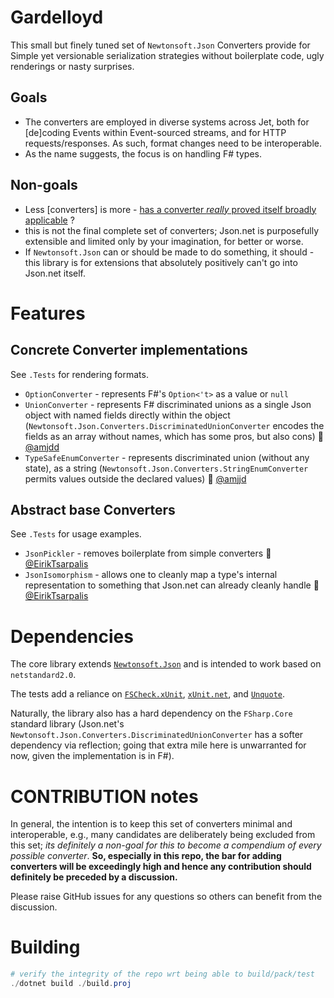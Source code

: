 # Gardelloyd

This small but finely tuned set of `Newtonsoft.Json` Converters provide for Simple yet versionable serialization strategies without boilerplate code, ugly renderings or nasty surprises.

## Goals

- The converters are employed in diverse systems across Jet, both for [de]coding Events within Event-sourced streams, and for HTTP requests/responses. As such, format changes need to be interoperable.
- As the name suggests, the focus is on handling F# types.

## Non-goals

- Less [converters] is more - [has a converter _really_ proved itself broadly applicable](https://en.wikipedia.org/wiki/Rule_of_three_(computer_programming)) ?
- this is not the final complete set of converters; Json.net is purposefully extensible and limited only by your imagination, for better or worse.
- If `Newtonsoft.Json` can or should be made to do something, it should - this library is for extensions that absolutely positively can't go into Json.net itself.

# Features

## Concrete Converter implementations

See `.Tests` for rendering formats.

- `OptionConverter` - represents F#'s `Option<'t>` as a value or `null`
- `UnionConverter` - represents F# discriminated unions as a single Json object with named fields directly within the object (`Newtonsoft.Json.Converters.DiscriminatedUnionConverter` encodes the fields as an array without names, which has some pros, but also cons) :pray: [@amjdd](https://github.com/amjjd)
- `TypeSafeEnumConverter` - represents discriminated union (without any state), as a string (`Newtonsoft.Json.Converters.StringEnumConverter` permits values outside the declared values) :pray: [@amjjd](https://github.com/amjjd)

## Abstract base Converters

See `.Tests` for usage examples.

- `JsonPickler` - removes boilerplate from simple converters :pray: [@EirikTsarpalis](https://github.com/eiriktsarpalis) 
- `JsonIsomorphism` - allows one to cleanly map a type's internal representation to something that Json.net can already cleanly handle :pray: [@EirikTsarpalis](https://github.com/eiriktsarpalis)

# Dependencies

The core library extends [`Newtonsoft.Json`](https://github.com/JamesNK/Newtonsoft.Json) and is intended to work based on `netstandard2.0`.

The tests add a reliance on [`FSCheck.xUnit`](https://github.com/fscheck/FsCheck), [`xUnit.net`](https://github.com/xunit/xunit), and [`Unquote`](https://github.com/SwensenSoftware/unquote).

Naturally, the library also has a hard dependency on the `FSharp.Core` standard library (Json.net's `Newtonsoft.Json.Converters.DiscriminatedUnionConverter` has a softer dependency via reflection; going that extra mile here is unwarranted for now, given the implementation is in F#).

# CONTRIBUTION notes

In general, the intention is to keep this set of converters minimal and interoperable, e.g., many candidates are deliberately being excluded from this set; _its definitely a non-goal for this to become a compendium of every possible converter_. **So, especially in this repo, the bar for adding converters will be exceedingly high and hence any contribution should definitely be preceded by a discussion.**

Please raise GitHub issues for any questions so others can benefit from the discussion.

# Building

```powershell
# verify the integrity of the repo wrt being able to build/pack/test
./dotnet build ./build.proj
```